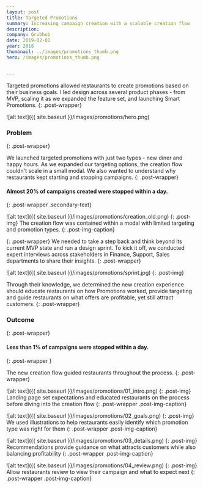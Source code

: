 ```yaml
---
layout: post
title: Targeted Promotions
summary: Increasing campaign creation with a scalable creation flow
description: 
company: Grubhub
date: 2019-02-01
year: 2018
thumbnail: ../images/promotions_thumb.png
hero: /images/promotions_thumb.png


---
```

Targeted promotions allowed restaurants to create promotions based on their business goals. I led design across several product phases - from MVP, scaling it as we expanded the feature set, and launching Smart Promotions.
{: .post-wrapper}

![alt text]({{ site.baseurl }}/images/promotions/hero.png)

### Problem
{: .post-wrapper}

We launched targeted promotions with just two types - new diner and happy hours. As we expanded our targeting options, the creation flow couldn't scale in a small modal. We also wanted to understand why restaurants kept starting and stopping campaigns. 
{: .post-wrapper}

#### Almost 20% of campaigns created were stopped within a day.
{: .post-wrapper .secondary-text}

![alt text]({{ site.baseurl }}/images/promotions/creation_old.png)
{: .post-img}
The creation flow was contained within a modal with limited targeting and promotion types.
{: .post-img-caption}

{: .post-wrapper}
We needed to take a step back and think beyond its current MVP state and run a design sprint. To kick it off, we conducted expert interviews across stakeholders in Finance, Support, Sales departments to share their insights. 
{: .post-wrapper}

![alt text]({{ site.baseurl }}/images/promotions/sprint.jpg)
{: .post-img}

Through their knowledge, we determined the new creation experience should educate restaurants on how Promotions worked, provide targeting and guide restaurants on what offers are profitable, yet still attract customers. 
{: .post-wrapper}

### Outcome
{: .post-wrapper}

#### **Less than 1% of campaigns were stopped within a day.**
{: .post-wrapper }


The new creation flow guided restaurants throughout the process.
{: .post-wrapper}


![alt text]({{ site.baseurl }}/images/promotions/01_intro.png)
{: .post-img}
Landing page set expectations and educated restaurants on the process before diving into the creation flow
{: .post-wrapper .post-img-caption}


![alt text]({{ site.baseurl }}/images/promotions/02_goals.png)
{: .post-img}
We used illustrations to help restaurants easily identify which promotion type was right for them
{: .post-wrapper .post-img-caption}



![alt text]({{ site.baseurl }}/images/promotions/03_details.png)
{: .post-img}
Recommendations provide guidance on what attracts customers while also balancing profitability
{: .post-wrapper .post-img-caption}



![alt text]({{ site.baseurl }}/images/promotions/04_review.png)
{: .post-img}
Allow restaurants review to view their campaign and what to expect next
{: .post-wrapper .post-img-caption}

